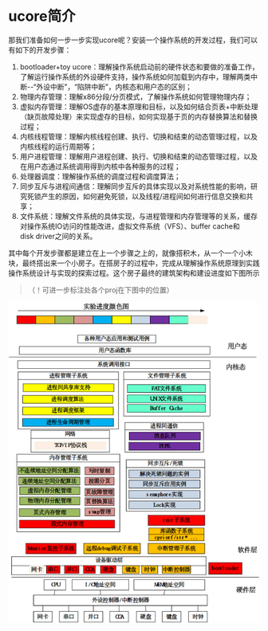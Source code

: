 # ucore简介
那我们准备如何一步一步实现ucore呢？安装一个操作系统的开发过程，我们可以有如下的开发步骤：

 1. bootloader+toy ucore：理解操作系统启动前的硬件状态和要做的准备工作，了解运行操作系统的外设硬件支持，操作系统如何加载到内存中，理解两类中断--“外设中断”，“陷阱中断”，内核态和用户态的区别；
 2. 物理内存管理：理解x86分段/分页模式，了解操作系统如何管理物理内存；
 3. 虚拟内存管理：理解OS虚存的基本原理和目标，以及如何结合页表+中断处理（缺页故障处理）来实现虚存的目标，如何实现基于页的内存替换算法和替换过程；
 4. 内核线程管理：理解内核线程创建、执行、切换和结束的动态管理过程，以及内核线程的运行周期等；
 5. 用户进程管理：理解用户进程创建、执行、切换和结束的动态管理过程，以及在用户态通过系统调用得到内核中各种服务的过程；
 6. 处理器调度：理解操作系统的调度过程和调度算法；
 7. 同步互斥与进程间通信：理解同步互斥的具体实现以及对系统性能的影响，研究死锁产生的原因，如何避免死锁，以及线程/进程间如何进行信息交换和共享；
 8. 文件系统：理解文件系统的具体实现，与进程管理和内存管理等的关系，缓存对操作系统IO访问的性能改进，虚拟文件系统（VFS）、buffer cache和disk driver之间的关系。

其中每个开发步骤都是建立在上一个步骤之上的，就像搭积木，从一个一个小木块，最终搭出来一个小房子。在搭房子的过程中，完成从理解操作系统原理到实践操作系统设计与实现的探索过程。这个房子最终的建筑架构和建设进度如下图所示
>  （！可进一步标注处各个proj在下图中的位置）

![ucore操作系统架构](figures/ucore_arch.png)
